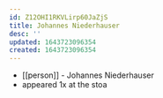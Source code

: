 ```yaml
---
id: Z12OHI1RKVLirp60JaZjS
title: Johannes Niederhauser
desc: ''
updated: 1643723096354
created: 1643723096354
---
```



- [[person]] - Johannes Niederhauser
- appeared 1x at the stoa

